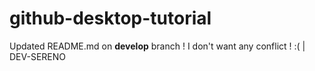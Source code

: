 # github-desktop-tutorial
Updated README.md on **develop** branch !
I don't want any conflict ! :( | DEV-SERENO